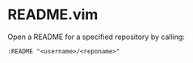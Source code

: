 # README.vim

Open a README for a specified repository by calling:

```
:README "<username>/<reponame>"
```
